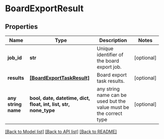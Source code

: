 # BoardExportResult


## Properties
Name | Type | Description | Notes
------------ | ------------- | ------------- | -------------
**job_id** | **str** | Unique identifier of the board export job. | [optional] 
**results** | [**[BoardExportTaskResult]**](BoardExportTaskResult.md) | Board export task results. | [optional] 
**any string name** | **bool, date, datetime, dict, float, int, list, str, none_type** | any string name can be used but the value must be the correct type | [optional]

[[Back to Model list]](../README.md#documentation-for-models) [[Back to API list]](../README.md#documentation-for-api-endpoints) [[Back to README]](../README.md)


